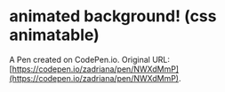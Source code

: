# animated background! (css animatable)

A Pen created on CodePen.io. Original URL: [https://codepen.io/zadriana/pen/NWXdMmP](https://codepen.io/zadriana/pen/NWXdMmP).


